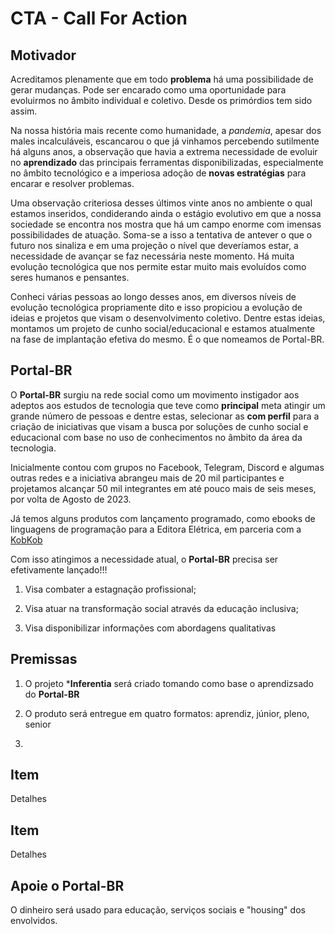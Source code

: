 # CTA - Call For Action

## Motivador

Acreditamos plenamente que em todo **problema** há uma possibilidade de gerar mudanças. Pode ser encarado como uma oportunidade para evoluirmos no âmbito individual e coletivo. Desde os primórdios tem sido assim.

Na nossa história mais recente como humanidade, a *pandemia*, apesar dos males incalculáveis, escancarou o que já vinhamos percebendo sutilmente há alguns anos, a observação que havia a extrema necessidade de evoluir no **aprendizado** das principais ferramentas disponibilizadas, especialmente no âmbito tecnológico e a imperiosa adoção de **novas estratégias** para encarar e resolver problemas.

Uma observação criteriosa desses últimos vinte anos no ambiente o qual estamos inseridos, condiderando ainda o estágio evolutivo em que a nossa sociedade se encontra nos mostra que há um campo enorme com imensas possibilidades de atuação. Soma-se a isso a tentativa de antever o que o futuro nos sinaliza e em uma projeção o nível que deveríamos estar, a necessidade de avançar se faz necessária neste momento. Há muita evolução tecnológica que nos permite estar muito mais evoluídos como seres humanos e pensantes.

Conheci várias pessoas ao longo desses anos, em diversos níveis de evolução tecnológica propriamente dito e isso propiciou a evolução de ideias e projetos que visam o desenvolvimento coletivo. Dentre estas ideias, montamos um projeto de cunho social/educacional e estamos atualmente na fase de implantação efetiva do mesmo. É o que nomeamos de Portal-BR.

## Portal-BR

O **Portal-BR** surgiu na rede social como um movimento instigador aos adeptos aos estudos de tecnologia que teve como **principal** meta atingir um grande número de pessoas e dentre estas, selecionar as **com perfil** para a criação de iniciativas que visam a busca por soluções de cunho social e educacional com base no uso de conhecimentos no âmbito da área da tecnologia. 

Inicialmente contou com grupos no Facebook, Telegram, Discord e algumas outras redes e a iniciativa abrangeu mais de 20 mil participantes e projetamos alcançar 50 mil integrantes em até pouco mais de seis meses, por volta de Agosto de 2023.

Já temos alguns produtos com lançamento programado, como ebooks de linguagens de programação para a Editora Elétrica, em parceria com a [KobKob](https://kobkob.org)

Com isso atingimos a necessidade atual, o **Portal-BR** precisa ser efetivamente lançado!!!

1. Visa combater a estagnação profissional;

2. Visa atuar na transformação social através da educação inclusiva;

3. Visa disponibilizar informações com abordagens qualitativas

## Premissas

1. O projeto ***Inferentia** será criado tomando como base o aprendizsado do **Portal-BR**

2. O produto será entregue em quatro formatos: aprendiz, júnior, pleno, senior

3.

## Item

Detalhes
## Item

Detalhes

## Apoie o Portal-BR

O dinheiro será usado para educação, serviços sociais e "housing" dos envolvidos.
